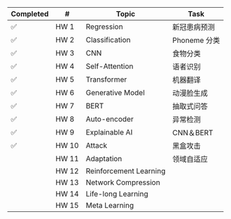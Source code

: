 | Completed | #                                  | Topic                  | Task                   |
| --------- | ---------------------------------- | ---------------------- | ---------------------- |
| ✅         | HW 1     | Regression             | 新冠患病预测 |
| ✅         | HW 2 | Classification         | Phoneme 分类           |
| ✅         | HW 3            | CNN                    | 食物分类               |
| ✅         | HW 4 | Self-Attention         | 语者识别           |
| ✅          | HW 5                               | Transformer            |  机器翻译                      |
| ✅          | HW 6                               | Generative Model       |     动漫脸生成                   |
| ✅          | HW 7                               | BERT                   |    抽取式问答                    |
| ✅          | HW 8                               | Auto-encoder           |             异常检测           |
| ✅          | HW 9                               | Explainable AI         |       CNN＆BERT                 |
| ✅          | HW 10                              | Attack                 |         黑盒攻击               |
|           | HW 11                              | Adaptation             |   领域自适应                     |
|           | HW 12                              | Reinforcement Learning |                        |
|           | HW 13                              | Network Compression    |                        |
|           | HW 14                              | Life-long Learning     |                        |
|           | HW 15                              | Meta Learning          |                        |                |
